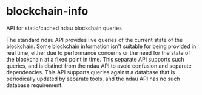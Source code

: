 # blockchain-info
API for static/cached ndau blockchain queries

The standard ndau API provides live queries of the current state of the blockchain. Some
blockchain information isn't suitable for being provided in real time, either due to
performance concerns or the need for the state of the blockchain at a fixed point in
time. This separate API supports such queries, and is distinct from the ndau API to
avoid confusion and separate dependencies. This API supports queries against a database
that is periodically updated by separate tools, and the ndau API has no such database
requirement.
